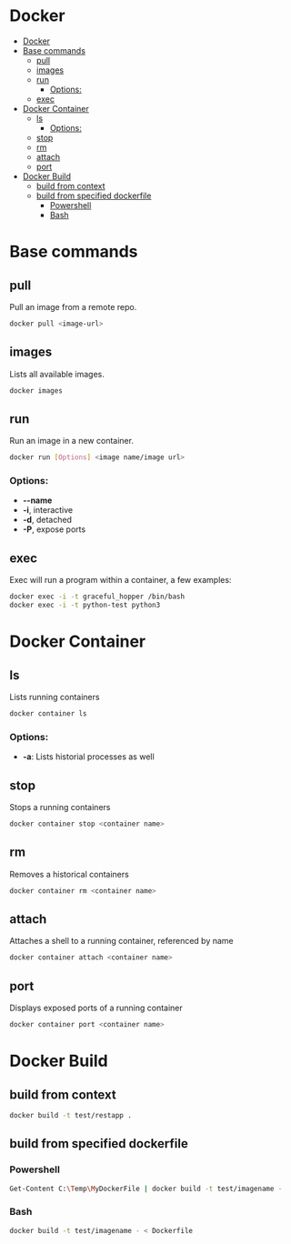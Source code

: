 # Docker
<!--ts-->
   * [Docker](docker.md#docker)
   * [Base commands](docker.md#base-commands)
      * [pull](docker.md#pull)
      * [images](docker.md#images)
      * [run](docker.md#run)
         * [Options:](docker.md#options)
      * [exec](docker.md#exec)
   * [Docker Container](docker.md#docker-container)
      * [ls](docker.md#ls)
         * [Options:](docker.md#options-1)
      * [stop](docker.md#stop)
      * [rm](docker.md#rm)
      * [attach](docker.md#attach)
      * [port](docker.md#port)
   * [Docker Build](docker.md#docker-build)
      * [build from context](docker.md#build-from-context)
      * [build from specified dockerfile](docker.md#build-from-specified-dockerfile)
         * [Powershell](docker.md#powershell)
         * [Bash](docker.md#bash)

<!-- Added by: runner, at: Tue Apr  6 11:15:04 UTC 2021 -->

<!--te-->

# Base commands

## pull

Pull an image from a remote repo.

```bash
docker pull <image-url>
```

## images

Lists all available images.

```bash
docker images
```

## run

Run an image in a new container.

```bash
docker run [Options] <image name/image url>
```

### Options:

- **--name** <string>
- **-i**, interactive
- **-d**, detached
- **-P**, expose ports

## exec

Exec will run a program within a container, a few examples:

```bash
docker exec -i -t graceful_hopper /bin/bash
docker exec -i -t python-test python3
```

# Docker Container

## ls

Lists running containers

```bash
docker container ls
```

### Options:

- **-a**: Lists historial processes as well

## stop

Stops a running containers

```bash
docker container stop <container name> 
```

## rm

Removes a historical containers

```bash
docker container rm <container name> 
```

## attach

Attaches a shell to a running container, referenced by name

```bash
docker container attach <container name> 
```

## port

Displays exposed ports of a running container

```bash
docker container port <container name> 
```

# Docker Build

## build from context
```bash
docker build -t test/restapp .
```

## build from specified dockerfile

### Powershell
```bash
Get-Content C:\Temp\MyDockerFile | docker build -t test/imagename -
```

### Bash
```bash
docker build -t test/imagename - < Dockerfile
```


